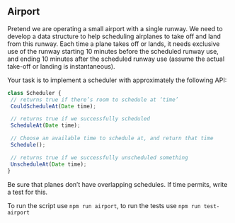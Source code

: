 ## Airport

Pretend we are operating a small airport with a single runway.  We need to develop a data structure to help scheduling airplanes to take off and land from this runway.  Each time a plane takes off or lands, it needs exclusive use of the runway starting 10 minutes before the scheduled runway use, and ending 10 minutes after the scheduled runway use (assume the actual take-off or landing is instantaneous).

Your task is to implement a scheduler with approximately the following API:

```javascript
class Scheduler {
 // returns true if there’s room to schedule at ‘time’
 CouldScheduleAt(Date time);

 // returns true if we successfully scheduled
 ScheduleAt(Date time);

 // Choose an available time to schedule at, and return that time
 Schedule();

 // returns true if we successfully unscheduled something
 UnscheduleAt(Date time);
}

```

Be sure that planes don’t have overlapping schedules.  If time permits, write a test for this.

To run the script use `npm run airport`, to run the tests use `npm run test-airport`


